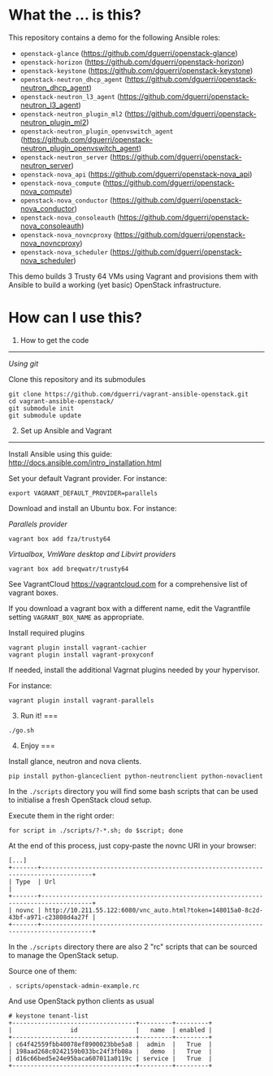 What the ... is this?
===

This repository contains a demo for the following Ansible roles:

* `openstack-glance` (<https://github.com/dguerri/openstack-glance>)
* `openstack-horizon` (<https://github.com/dguerri/openstack-horizon>)
* `openstack-keystone` (<https://github.com/dguerri/openstack-keystone>)
* `openstack-neutron_dhcp_agent` (<https://github.com/dguerri/openstack-neutron_dhcp_agent>)
* `openstack-neutron_l3_agent` (<https://github.com/dguerri/openstack-neutron_l3_agent>)
* `openstack-neutron_plugin_ml2` (<https://github.com/dguerri/openstack-neutron_plugin_ml2>)
* `openstack-neutron_plugin_openvswitch_agent` (<https://github.com/dguerri/openstack-neutron_plugin_openvswitch_agent>)
* `openstack-neutron_server` (<https://github.com/dguerri/openstack-neutron_server>)
* `openstack-nova_api` (<https://github.com/dguerri/openstack-nova_api>)
* `openstack-nova_compute` (<https://github.com/dguerri/openstack-nova_compute>)
* `openstack-nova_conductor` (<https://github.com/dguerri/openstack-nova_conductor>)
* `openstack-nova_consoleauth` (<https://github.com/dguerri/openstack-nova_consoleauth>)
* `openstack-nova_novncproxy` (<https://github.com/dguerri/openstack-nova_novncproxy>)
* `openstack-nova_scheduler` (<https://github.com/dguerri/openstack-nova_scheduler>)

This demo builds 3 Trusty 64 VMs using Vagrant and provisions them with Ansible to build a working (yet basic) OpenStack infrastructure.

How can I use this?
===

1) How to get the code
---

_Using git_

Clone this repository and its submodules
```
git clone https://github.com/dguerri/vagrant-ansible-openstack.git
cd vagrant-ansible-openstack/
git submodule init
git submodule update
```

2) Set up Ansible and Vagrant
---

Install Ansible using this guide: http://docs.ansible.com/intro_installation.html

Set your default Vagrant provider. For instance:

```
export VAGRANT_DEFAULT_PROVIDER=parallels
```

Download and install an Ubuntu box. For instance:


_Parallels provider_

```
vagrant box add fza/trusty64
```

_Virtualbox, VmWare desktop and Libvirt providers_

```
vagrant box add breqwatr/trusty64
```

See VagrantCloud <https://vagrantcloud.com> for a comprehensive list of vagrant boxes.

If you download a vagrant box with a different name, edit the Vagrantfile setting `VAGRANT_BOX_NAME` as appropriate.

Install required plugins

```
vagrant plugin install vagrant-cachier
vagrant plugin install vagrant-proxyconf
```

If needed, install the additional Vagrnat plugins needed by your hypervisor.

For instance:
```
vagrant plugin install vagrant-parallels
```

3) Run it!
===
```
./go.sh
```

4) Enjoy
===

Install glance, neutron and nova clients.

```
pip install python-glanceclient python-neutronclient python-novaclient 
```

In the `./scripts` directory you will find some bash scripts that can be used to initialise a fresh OpenStack cloud setup.

Execute them in the right order:
```
for script in ./scripts/?-*.sh; do $script; done
```

At the end of this process, just copy-paste the novnc URI in your browser:

```
[...]
+-------+------------------------------------------------------------------------------------+
| Type  | Url                                                                                |
+-------+------------------------------------------------------------------------------------+
| novnc | http://10.211.55.122:6080/vnc_auto.html?token=148015a0-8c2d-43bf-a971-c23808d4a27f |
+-------+------------------------------------------------------------------------------------+
```

In the `./scripts` directory there are also 2 "rc" scripts that can be sourced to manage the OpenStack setup.

Source one of them:
```
. scripts/openstack-admin-example.rc
```
And use OpenStack python clients as usual
```
# keystone tenant-list 
+----------------------------------+---------+---------+
|                id                |   name  | enabled |
+----------------------------------+---------+---------+
| c64f42559fbb40078ef8900023bbe5a8 |  admin  |   True  |
| 198aad268c0242159b033bc24f3fb08a |   demo  |   True  |
| d16c66bed5e24e95baca607011a0119c | service |   True  |
+----------------------------------+---------+---------+
```

